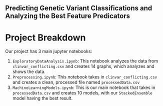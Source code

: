 
## Predicting Genetic Variant Classifications and Analyzing the Best Feature Predicators

# Project Breakdown

Our project has 3 main jupyter notebooks:
1. `ExploratoryDataAnalysis.ipynb`: This notebook analyzes the data from `clinvar_conflicting.csv` and creates 14 graphs, which analyzes and shows the data.
2. `Preprocessing.ipynb`: This notebook takes in `clinvar_conflicting.csv` and creates a clean, processed file named `processedData.csv`
3. `MachineLearningModels.ipynb`: This is our main notebook that takes in `processedData.csv` and creates 10 models, with our `StackedEnsemble` model having the best result.
